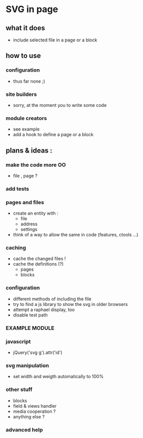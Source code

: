 # SVG in page

## what it does
* include selected file in a page or a block

## how to use
### configuration
* thus far none ;)

### site builders
* sorry, at the moment you to write some code

### module creators
* see example
* add a hook to define a page or a block

## plans & ideas :
### make the code more OO
* file , page ?

### add tests

### pages and files
* create an entity with :
  * file
  * address
  * settings
* think of a way to allow the same in code (features, ctools ...)

### caching
* cache the changed files !
* cache the definitions (?)
  * pages
  * blocks

### configuration
* different methods of including the file
* try to find a js library to show the svg in older browsers
* attempt a raphael display, too
* disable test path

### EXAMPLE MODULE


### javascript
* jQuery('svg g').attr('id')

### svg manipulation
* set width and weigth automatically to 100%

### other stuff
* blocks
* field & views handler
* media cooperation ?
* anything else ?

### advanced help
